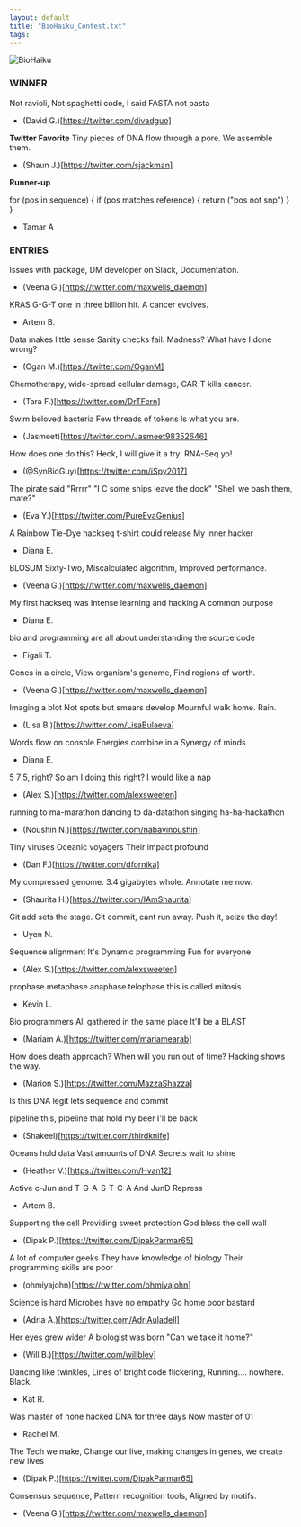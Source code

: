 ```yaml
---
layout: default
title: "BioHaiku_Contest.txt"
tags:
---
```


![BioHaiku](https://static1.squarespace.com/static/56e4a3eb01dbae3492a238b0/t/5bb7c3a1f4e1fce77bbc900f/1538769842663/BioHaiku.png?format=700w)
<div></div>

### WINNER

Not ravioli,
Not spaghetti code,
I said FASTA not pasta
- (David G.)[https://twitter.com/divadguo]
<div></div>

**Twitter Favorite**
Tiny pieces of DNA
flow through a pore.
We assemble them.
- (Shaun J.)[https://twitter.com/sjackman]
<div></div>

**Runner-up**

for (pos in sequence) {
  if (pos matches reference) {
   return ("pos not snp") } }
- Tamar A
<div></div>

### ENTRIES

Issues with package,
DM developer on Slack,
Documentation.
- (Veena G.)[https://twitter.com/maxwells_daemon]
<div></div>

KRAS G-G-T
one in three billion hit.
A cancer evolves.
- Artem B.
<div></div>

Data makes little sense
Sanity checks fail. Madness?
What have I done wrong?
- (Ogan M.)[https://twitter.com/OganM]
<div></div>

Chemotherapy,
wide-spread cellular damage,
CAR-T kills cancer.
- (Tara F.)[https://twitter.com/DrTFern]
<div></div>

Swim beloved bacteria
Few threads of tokens
Is what you are.
- (Jasmeet)[https://twitter.com/Jasmeet98352646]
<div></div>

How does one do this?
Heck, I will give it a try:
RNA-Seq yo!
- (@SynBioGuy)[https://twitter.com/iSpy2017]
<div></div>

The pirate said "Rrrrr"
"I C some ships leave the dock"
"Shell we bash them, mate?"
- (Eva Y.)[https://twitter.com/PureEvaGenius]
<div></div>

A Rainbow Tie-Dye
hackseq t-shirt could release
My inner hacker
- Diana E.
<div></div>


BLOSUM Sixty-Two,
Miscalculated algorithm,
Improved performance.
- (Veena G.)[https://twitter.com/maxwells_daemon]
<div></div>



My first hackseq was
Intense learning and hacking
A common purpose 
- Diana E.
<div></div>

bio and programming
are all about understanding
the source code
- Figali T.
<div></div>

Genes in a circle,
View organism's genome,
Find regions of worth.
- (Veena G.)[https://twitter.com/maxwells_daemon]
<div></div>

Imaging a blot
Not spots but smears develop
Mournful walk home. Rain.
- (Lisa B.)[https://twitter.com/LisaBulaeva]
<div></div>

Words flow on console
Energies combine in a
Synergy of minds 
- Diana E.
<div></div>

5 7 5, right?
So am I doing this right?
I would like a nap
- (Alex S.)[https://twitter.com/alexsweeten]
<div></div>

running to ma-marathon
dancing to da-datathon
singing ha-ha-hackathon
- (Noushin N.)[https://twitter.com/nabavinoushin]
<div></div>

Tiny viruses
Oceanic voyagers
Their impact profound
- (Dan F.)[https://twitter.com/dfornika]
<div></div>

My compressed genome.
3.4 gigabytes whole.
Annotate me now.
- (Shaurita H.)[https://twitter.com/IAmShaurita]
<div></div>

Git add sets the stage.
Git commit, cant run away.
Push it, seize the day!
- Uyen N.
<div></div>

Sequence alignment
It's Dynamic programming
Fun for everyone
- (Alex S.)[https://twitter.com/alexsweeten]
<div></div>

prophase metaphase
anaphase telophase this
is called mitosis
- Kevin L.
<div></div>

Bio programmers
All gathered in the same place
It'll be a BLAST
- (Mariam A.)[https://twitter.com/mariamearab]
<div></div>

How does death approach?
When will you run out of time?
Hacking shows the way.
- (Marion S.)[https://twitter.com/MazzaShazza]
<div></div>

Is this DNA legit
lets sequence and commit

pipeline this, pipeline that
hold my beer I'll be back 
- (Shakeel)[https://twitter.com/thirdknife]
<div></div>

Oceans hold data
Vast amounts of DNA
Secrets wait to shine
- (Heather V.)[https://twitter.com/Hvan12]
<div></div>

Active c-Jun and
T-G-A-S-T-C-A
And JunD Repress
- Artem B.
<div></div>

Supporting the cell
Providing sweet protection
God bless the cell wall
- (Dipak P.)[https://twitter.com/DipakParmar65]
<div></div>

A lot of computer geeks
They have knowledge of biology
Their programming skills are poor
- (ohmiyajohn)[https://twitter.com/ohmiyajohn]
<div></div>

Science is hard
Microbes have no empathy
Go home poor bastard
- (Adria A.)[https://twitter.com/AdriAuladell]
<div></div>

Her eyes grew wider
A biologist was born
"Can we take it home?"
- (Will B.)[https://twitter.com/willblev]
<div></div>

Dancing like twinkles,
Lines of bright code flickering,
Running.... nowhere. Black. 
- Kat R.
<div></div>

Was master of none 
hacked DNA for three days
Now master of 01
- Rachel M.
<div></div>


The Tech we make,
Change our live, making changes in genes,
we create new lives
- (Dipak P.)[https://twitter.com/DipakParmar65]
<div></div>

Consensus sequence,
Pattern recognition tools,
Aligned by motifs.
- (Veena G.)[https://twitter.com/maxwells_daemon]
<div></div>